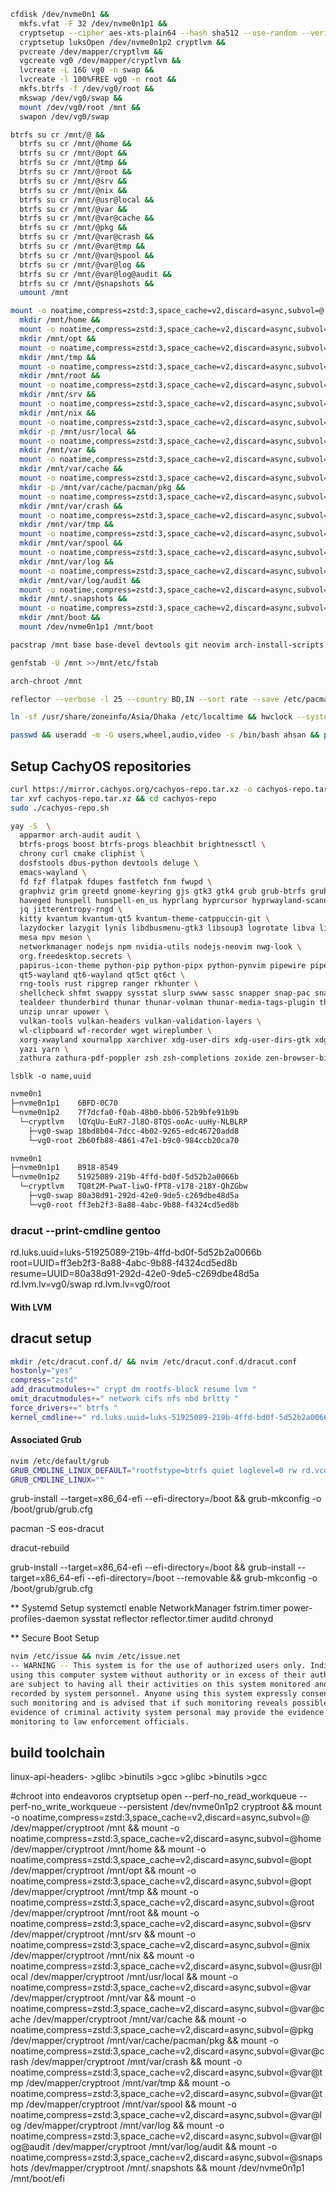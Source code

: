 ``````bash
cfdisk /dev/nvme0n1 &&
  mkfs.vfat -F 32 /dev/nvme0n1p1 &&
  cryptsetup --cipher aes-xts-plain64 --hash sha512 --use-random --verify-passphrase luksFormat /dev/nvme0n1p2 &&
  cryptsetup luksOpen /dev/nvme0n1p2 cryptlvm &&
  pvcreate /dev/mapper/cryptlvm &&
  vgcreate vg0 /dev/mapper/cryptlvm &&
  lvcreate -L 16G vg0 -n swap &&
  lvcreate -l 100%FREE vg0 -n root &&
  mkfs.btrfs -f /dev/vg0/root &&
  mkswap /dev/vg0/swap &&
  mount /dev/vg0/root /mnt &&
  swapon /dev/vg0/swap
``````


``````bash
btrfs su cr /mnt/@ &&
  btrfs su cr /mnt/@home &&
  btrfs su cr /mnt/@opt &&
  btrfs su cr /mnt/@tmp &&
  btrfs su cr /mnt/@root &&
  btrfs su cr /mnt/@srv &&
  btrfs su cr /mnt/@nix &&
  btrfs su cr /mnt/@usr@local &&
  btrfs su cr /mnt/@var &&
  btrfs su cr /mnt/@var@cache &&
  btrfs su cr /mnt/@pkg &&
  btrfs su cr /mnt/@var@crash &&
  btrfs su cr /mnt/@var@tmp &&
  btrfs su cr /mnt/@var@spool &&
  btrfs su cr /mnt/@var@log &&
  btrfs su cr /mnt/@var@log@audit &&
  btrfs su cr /mnt/@snapshots &&
  umount /mnt
``````


``````bash
mount -o noatime,compress=zstd:3,space_cache=v2,discard=async,subvol=@ /dev/vg0/root /mnt &&
  mkdir /mnt/home &&
  mount -o noatime,compress=zstd:3,space_cache=v2,discard=async,subvol=@home /dev/vg0/root /mnt/home &&
  mkdir /mnt/opt &&
  mount -o noatime,compress=zstd:3,space_cache=v2,discard=async,subvol=@opt /dev/vg0/root /mnt/opt &&
  mkdir /mnt/tmp &&
  mount -o noatime,compress=zstd:3,space_cache=v2,discard=async,subvol=@tmp /dev/vg0/root /mnt/tmp
  mkdir /mnt/root &&
  mount -o noatime,compress=zstd:3,space_cache=v2,discard=async,subvol=@root /dev/vg0/root /mnt/root &&
  mkdir /mnt/srv &&
  mount -o noatime,compress=zstd:3,space_cache=v2,discard=async,subvol=@srv /dev/vg0/root /mnt/srv &&
  mkdir /mnt/nix &&
  mount -o noatime,compress=zstd:3,space_cache=v2,discard=async,subvol=@nix /dev/vg0/root /mnt/nix &&
  mkdir -p /mnt/usr/local &&
  mount -o noatime,compress=zstd:3,space_cache=v2,discard=async,subvol=@usr@local /dev/vg0/root /mnt/usr/local &&
  mkdir /mnt/var &&
  mount -o noatime,compress=zstd:3,space_cache=v2,discard=async,subvol=@var /dev/vg0/root /mnt/var &&
  mkdir /mnt/var/cache &&
  mount -o noatime,compress=zstd:3,space_cache=v2,discard=async,subvol=@var@cache /dev/vg0/root /mnt/var/cache &&
  mkdir -p /mnt/var/cache/pacman/pkg &&
  mount -o noatime,compress=zstd:3,space_cache=v2,discard=async,subvol=@pkg /dev/vg0/root /mnt/var/cache/pacman/pkg
  mkdir /mnt/var/crash &&
  mount -o noatime,compress=zstd:3,space_cache=v2,discard=async,subvol=@var@crash /dev/vg0/root /mnt/var/crash &&
  mkdir /mnt/var/tmp &&
  mount -o noatime,compress=zstd:3,space_cache=v2,discard=async,subvol=@var@tmp /dev/vg0/root /mnt/var/tmp &&
  mkdir /mnt/var/spool &&
  mount -o noatime,compress=zstd:3,space_cache=v2,discard=async,subvol=@var@spool /dev/vg0/root /mnt/var/spool &&
  mkdir /mnt/var/log &&
  mount -o noatime,compress=zstd:3,space_cache=v2,discard=async,subvol=@var@log /dev/vg0/root /mnt/var/log &&
  mkdir /mnt/var/log/audit &&
  mount -o noatime,compress=zstd:3,space_cache=v2,discard=async,subvol=@var@log@audit /dev/vg0/root /mnt/var/log/audit &&
  mkdir /mnt/.snapshots &&
  mount -o noatime,compress=zstd:3,space_cache=v2,discard=async,subvol=@snapshots /dev/vg0/root /mnt/.snapshots &&
  mkdir /mnt/boot &&
  mount /dev/nvme0n1p1 /mnt/boot
``````


``````bash
pacstrap /mnt base base-devel devtools git neovim arch-install-scripts reflector dracut yay

genfstab -U /mnt >>/mnt/etc/fstab

arch-chroot /mnt

reflector --verbose -l 25 --country BD,IN --sort rate --save /etc/pacman.d/mirrorlist

ln -sf /usr/share/zoneinfo/Asia/Dhaka /etc/localtime && hwclock --systohc && nvim /etc/locale.gen && locale-gen && echo "LANG=en_US.UTF-8" >>/etc/locale.conf

passwd && useradd -m -G users,wheel,audio,video -s /bin/bash ahsan && passwd ahsan && EDITOR=nvim visudo
``````

## Setup CachyOS repositories
``````sh
curl https://mirror.cachyos.org/cachyos-repo.tar.xz -o cachyos-repo.tar.xz
tar xvf cachyos-repo.tar.xz && cd cachyos-repo
sudo ./cachyos-repo.sh
``````


``````bash
yay -S  \
  apparmor arch-audit audit \
  btrfs-progs boost btrfs-progs bleachbit brightnessctl \
  chrony curl cmake cliphist \
  dosfstools dbus-python devtools deluge \
  emacs-wayland \
  fd fzf flatpak fdupes fastfetch fnm fwupd \
  graphviz grim greetd gnome-keyring gjs gtk3 gtk4 grub grub-btrfs grub-customizer \
  haveged hunspell hunspell-en_us hyprlang hyprcursor hyprwayland-scanner hypridle hyprlock hyprnome hyprdim hyprpaper hyprpicker hyprland hyprlux hyprpolkitagent \
  jq jitterentropy-rngd \
  kitty kvantum kvantum-qt5 kvantum-theme-catppuccin-git \
  lazydocker lazygit lynis libdbusmenu-gtk3 libsoup3 logrotate libva libva-nvidia-driver lsd \
  mesa mpv meson \
  networkmanager nodejs npm nvidia-utils nodejs-neovim nwg-look \
  org.freedesktop.secrets \
  papirus-icon-theme python-pip python-pipx python-pynvim pipewire pipewire-alsa pipewire-pulse pipewire-jack pavucontrol pyprland python-pam power-profiles-daemon python-materialyoucolor-git \
  qt5-wayland qt6-wayland qt5ct qt6ct \
  rng-tools rust ripgrep ranger rkhunter \
  shellcheck shfmt swappy sysstat slurp swww sassc snapper snap-pac snap-pac-grub spotify-launcher starship \
  tealdeer thunderbird thunar thunar-volman thunar-media-tags-plugin thunar-archive-plugin tumbler tree-sitter-cli ttf-jetbrains-mono-nerd ttf-jetbrains-mono ttf-ubuntu-font-family typescript \
  unzip unrar upower \
  vulkan-tools vulkan-headers vulkan-validation-layers \
  wl-clipboard wf-recorder wget wireplumber \
  xorg-xwayland xournalpp xarchiver xdg-user-dirs xdg-user-dirs-gtk xdg-desktop-portal-hyprland \
  yazi yarn \
  zathura zathura-pdf-poppler zsh zsh-completions zoxide zen-browser-bin zip
``````

`lsblk -o name,uuid`

``````sh
nvme0n1        
├─nvme0n1p1    6BFD-0C70
└─nvme0n1p2    7f7dcfa0-f0ab-48b0-bb06-52b9bfe91b9b
  └─cryptlvm   lQYqUu-EuR7-Jl8O-8TQS-ooAc-uuHy-NLBLRP
    ├─vg0-swap 18bd8b04-7dcc-4b02-9265-edc46720add8
    └─vg0-root 2b60fb88-4861-47e1-b9c0-984ccb20ca70
``````

``````sh
nvme0n1        
├─nvme0n1p1    B918-8549
└─nvme0n1p2    51925089-219b-4ffd-bd0f-5d52b2a0066b
  └─cryptlvm   TQ8t2M-PwaT-liwO-fPT8-v178-218Y-QhZGbw
    ├─vg0-swap 80a38d91-292d-42e0-9de5-c269dbe48d5a
    └─vg0-root ff3eb2f3-8a88-4abc-9b88-f4324cd5ed8b
``````


### dracut --print-cmdline gentoo
rd.luks.uuid=luks-51925089-219b-4ffd-bd0f-5d52b2a0066b root=UUID=ff3eb2f3-8a88-4abc-9b88-f4324cd5ed8b resume=UUID=80a38d91-292d-42e0-9de5-c269dbe48d5a rd.lvm.lv=vg0/swap rd.lvm.lv=vg0/root


#### With LVM
## dracut setup
``````sh
mkdir /etc/dracut.conf.d/ && nvim /etc/dracut.conf.d/dracut.conf
hostonly="yes"
compress="zstd"
add_dracutmodules+=" crypt dm rootfs-block resume lvm "
omit_dracutmodules+=" network cifs nfs nbd brltty "
force_drivers+=" btrfs "
kernel_cmdline+=" rd.luks.uuid=luks-51925089-219b-4ffd-bd0f-5d52b2a0066b root=UUID=ff3eb2f3-8a88-4abc-9b88-f4324cd5ed8b resume=UUID=80a38d91-292d-42e0-9de5-c269dbe48d5a rd.lvm.lv=vg0/swap rd.lvm.lv=vg0/root "
``````

#### Associated Grub
``````sh
nvim /etc/default/grub
GRUB_CMDLINE_LINUX_DEFAULT="rootfstype=btrfs quiet loglevel=0 rw rd.vconsole.keymap=us rd.luks.uuid=luks-51925089-219b-4ffd-bd0f-5d52b2a0066b root=UUID=ff3eb2f3-8a88-4abc-9b88-f4324cd5ed8b resume=UUID=80a38d91-292d-42e0-9de5-c269dbe48d5a rd.lvm.lv=vg0/swap rd.lvm.lv=vg0/root"
GRUB_CMDLINE_LINUX=""
``````

grub-install --target=x86_64-efi --efi-directory=/boot && grub-mkconfig -o /boot/grub/grub.cfg

pacman -S eos-dracut

dracut-rebuild

grub-install --target=x86_64-efi --efi-directory=/boot && grub-install --target=x86_64-efi --efi-directory=/boot --removable && grub-mkconfig -o /boot/grub/grub.cfg

** Systemd Setup
systemctl enable NetworkManager fstrim.timer power-profiles-daemon sysstat reflector reflector.timer auditd chronyd

** Secure Boot Setup

``````sh
nvim /etc/issue && nvim /etc/issue.net
-- WARNING -- This system is for the use of authorized users only. Individuals
using this computer system without authority or in excess of their authority
are subject to having all their activities on this system monitored and
recorded by system personnel. Anyone using this system expressly consents to
such monitoring and is advised that if such monitoring reveals possible
evidence of criminal activity system personal may provide the evidence of such
monitoring to law enforcement officials.
``````

## build toolchain
linux-api-headers- >glibc >binutils >gcc >glibc >binutils >gcc

#chroot into endeavoros
cryptsetup open --perf-no_read_workqueue --perf-no_write_workqueue --persistent /dev/nvme0n1p2 cryptroot &&
  mount -o noatime,compress=zstd:3,space_cache=v2,discard=async,subvol=@ /dev/mapper/cryptroot /mnt &&
  mount -o noatime,compress=zstd:3,space_cache=v2,discard=async,subvol=@home /dev/mapper/cryptroot /mnt/home &&
  mount -o noatime,compress=zstd:3,space_cache=v2,discard=async,subvol=@opt /dev/mapper/cryptroot /mnt/opt &&
  mount -o noatime,compress=zstd:3,space_cache=v2,discard=async,subvol=@opt /dev/mapper/cryptroot /mnt/tmp &&
  mount -o noatime,compress=zstd:3,space_cache=v2,discard=async,subvol=@root /dev/mapper/cryptroot /mnt/root &&
  mount -o noatime,compress=zstd:3,space_cache=v2,discard=async,subvol=@srv /dev/mapper/cryptroot /mnt/srv &&
  mount -o noatime,compress=zstd:3,space_cache=v2,discard=async,subvol=@nix /dev/mapper/cryptroot /mnt/nix &&
  mount -o noatime,compress=zstd:3,space_cache=v2,discard=async,subvol=@usr@local /dev/mapper/cryptroot /mnt/usr/local &&
  mount -o noatime,compress=zstd:3,space_cache=v2,discard=async,subvol=@var /dev/mapper/cryptroot /mnt/var &&
  mount -o noatime,compress=zstd:3,space_cache=v2,discard=async,subvol=@var@cache /dev/mapper/cryptroot /mnt/var/cache &&
  mount -o noatime,compress=zstd:3,space_cache=v2,discard=async,subvol=@pkg /dev/mapper/cryptroot /mnt/var/cache/pacman/pkg &&
  mount -o noatime,compress=zstd:3,space_cache=v2,discard=async,subvol=@var@crash /dev/mapper/cryptroot /mnt/var/crash &&
  mount -o noatime,compress=zstd:3,space_cache=v2,discard=async,subvol=@var@tmp /dev/mapper/cryptroot /mnt/var/tmp &&
  mount -o noatime,compress=zstd:3,space_cache=v2,discard=async,subvol=@var@tmp /dev/mapper/cryptroot /mnt/var/spool &&
  mount -o noatime,compress=zstd:3,space_cache=v2,discard=async,subvol=@var@log /dev/mapper/cryptroot /mnt/var/log &&
  mount -o noatime,compress=zstd:3,space_cache=v2,discard=async,subvol=@var@log@audit /dev/mapper/cryptroot /mnt/var/log/audit &&
  mount -o noatime,compress=zstd:3,space_cache=v2,discard=async,subvol=@snapshots /dev/mapper/cryptroot /mnt/.snapshots &&
  mount /dev/nvme0n1p1 /mnt/boot/efi
